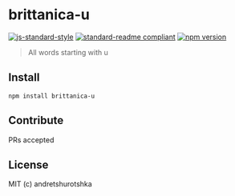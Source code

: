 # brittanica-u

[![js-standard-style](https://img.shields.io/badge/code%20style-standard-brightgreen.svg?style=flat-square)](http://standardjs.com/)
[![standard-readme compliant](https://img.shields.io/badge/standard--readme-OK-green.svg?style=flat-square)](https://github.com/RichardLitt/standard-readme)
[![npm version](https://img.shields.io/npm/v/brittanica-u.svg?style=flat-square)](https://badge.fury.io/js/brittanica-u)

> All words starting with u

## Install
```
npm install brittanica-u
```

## Contribute

PRs accepted

## License

MIT (c) andretshurotshka
